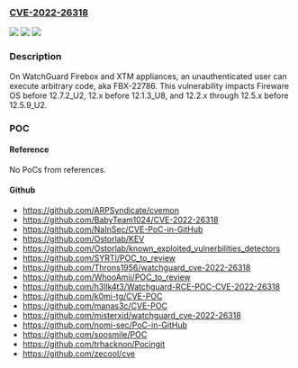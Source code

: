 ### [CVE-2022-26318](https://cve.mitre.org/cgi-bin/cvename.cgi?name=CVE-2022-26318)
![](https://img.shields.io/static/v1?label=Product&message=n%2Fa&color=blue)
![](https://img.shields.io/static/v1?label=Version&message=n%2Fa&color=blue)
![](https://img.shields.io/static/v1?label=Vulnerability&message=n%2Fa&color=brighgreen)

### Description

On WatchGuard Firebox and XTM appliances, an unauthenticated user can execute arbitrary code, aka FBX-22786. This vulnerability impacts Fireware OS before 12.7.2_U2, 12.x before 12.1.3_U8, and 12.2.x through 12.5.x before 12.5.9_U2.

### POC

#### Reference
No PoCs from references.

#### Github
- https://github.com/ARPSyndicate/cvemon
- https://github.com/BabyTeam1024/CVE-2022-26318
- https://github.com/NaInSec/CVE-PoC-in-GitHub
- https://github.com/Ostorlab/KEV
- https://github.com/Ostorlab/known_exploited_vulnerbilities_detectors
- https://github.com/SYRTI/POC_to_review
- https://github.com/Throns1956/watchguard_cve-2022-26318
- https://github.com/WhooAmii/POC_to_review
- https://github.com/h3llk4t3/Watchguard-RCE-POC-CVE-2022-26318
- https://github.com/k0mi-tg/CVE-POC
- https://github.com/manas3c/CVE-POC
- https://github.com/misterxid/watchguard_cve-2022-26318
- https://github.com/nomi-sec/PoC-in-GitHub
- https://github.com/soosmile/POC
- https://github.com/trhacknon/Pocingit
- https://github.com/zecool/cve

